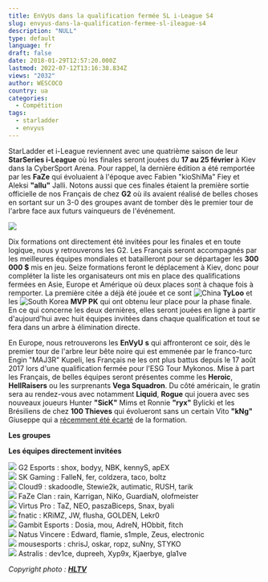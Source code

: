 ```yaml
---
title: EnVyUs dans la qualification fermée SL i-League S4
slug: envyus-dans-la-qualification-fermee-sl-ileague-s4
description: "NULL"
type: default
language: fr
draft: false
date: 2018-01-29T12:57:20.000Z
lastmod: 2022-07-12T13:16:38.834Z
views: "2032"
author: WESCOCO
country: ua
categories:
  - Compétition
tags:
  - starladder
  - envyus
---
```

StarLadder et i-League reviennent avec une quatrième saison de leur **StarSeries i-League** où les finales seront jouées du **17 au 25 février** à Kiev dans la CyberSport Arena. Pour rappel, la dernière édition a été remportée par les **FaZe** qui évoluaient à l'époque avec Fabien "kioShiMa" Fiey⁠ et Aleksi **"allu"** Jalli. Notons aussi que ces finales étaient la première sortie officielle de nos Français de chez **G2** où ils avaient réalisé de belles choses en sortant sur un 3-0 des groupes avant de tomber dès le premier tour de l'arbre face aux futurs vainqueurs de l'événement. 

![](/images/articles/5a6b6d1662023/images/V6t5rBmftLTalbmphUJUVcrhU2vC8IYJNv1nm2fL.jpeg)

Dix formations ont directement été invitées pour les finales et en toute logique, nous y retrouverons les G2\. Les Français seront accompagnés par les meilleures équipes mondiales et batailleront pour se départager les **300 000 $** mis en jeu. Seize formations feront le déplacement à Kiev, donc pour compléter la liste les organisateurs ont mis en place des qualifications fermées en Asie, Europe et Amérique où deux places sont à chaque fois à remporter. La première citée a déjà été jouée et ce sont ![China](/images/countries/cn.svg)⁠ **TyLoo** et les ![South Korea](/images/countries/kr.svg)⁠ **MVP PK** qui ont obtenu leur place pour la phase finale. En ce qui concerne les deux dernières, elles seront jouées en ligne à partir d'aujourd'hui avec huit équipes invitées dans chaque qualification et tout se fera dans un arbre à élimination directe.

En Europe, nous retrouverons les **EnVyU** **s** qui affronteront ce soir, dès le premier tour de l'arbre leur bête noire qui est emmenée par le franco-turc Engin "MAJ3R" Kupeli⁠, les Français ne les ont plus battus depuis le 17 août 2017 lors d'une qualification fermée pour l'ESG Tour Mykonos. Mise à part les Français, de belles équipes seront présentes comme les **Heroic**, **HellRaisers** ou les surprenants **Vega Squadron**. Du côté américain, le gratin sera au rendez-vous avec notamment **Liquid**, **Rogue** qui jouera avec ses nouveaux joueurs Hunter **"SicK"** Mims et Ronnie **"ryx"** Bylicki et les Brésiliens de chez **100 Thieves** qui évolueront sans un certain Vito **"kNg"** Giuseppe qui a [récemment été écarté](https://flickshot.fr/fr/kng-deja-ecarte-par-100-thieves/&5a6a36204d07a) de la formation.

**Les groupes**

**Les équipes directement invitées**

![](/images/countries/fr.svg) G2 Esports : shox, bodyy, NBK, kennyS, apEX⁠  
![](/images/countries/br.svg) SK Gaming : FalleN, fer, coldzera, taco, boltz⁠  
![](/images/countries/us.svg) Cloud9 : skadoodle, Stewie2k, autimatic, RUSH, tarik⁠  
![](/images/countries/eu.svg) FaZe Clan : rain, Karrigan, NiKo, GuardiaN, olofmeister⁠  
![](/images/countries/pl.svg) Virtus Pro : TaZ, NEO, paszaBiceps, Snax, byali⁠  
![](/images/countries/se.svg) fnatic : KRiMZ, JW, flusha, GOLDEN, Lekr0⁠  
![](/images/countries/kz.svg) Gambit Esports : Dosia, mou, AdreN, HObbit, fitch⁠  
![](/images/countries/ua.svg) Natus Vincere : Edward, flamie, s1mple, Zeus, electronic⁠  
![](/images/countries/eu.svg) mousesports : chrisJ, oskar, ropz, suNny, STYKO⁠  
![](/images/countries/dk.svg) Astralis : dev1ce, dupreeh, Xyp9x, Kjaerbye, gla1ve⁠ 

_Copyright photo :_ [**_HLTV_**](https://www.hltv.org/)
